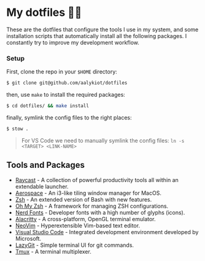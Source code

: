 # My dotfiles 👨‍💻

These are the dotfiles that configure the tools I use in my system, and some installation scripts that automatically install all the following packages. I constantly try to improve my development workflow.

### Setup

First, clone the repo in your `$HOME` directory:

```sh
$ git clone git@github.com/aalykiot/dotfiles
```

then, use `make` to install the required packages:

```sh
$ cd dotfiles/ && make install
```

finally, symlink the config files to the right places:

```sh
$ stow .
```

> For VS Code we need to manually symlink the config files: `ln -s <TARGET> <LINK-NAME>`

## Tools and Packages

- [Raycast](https://raycast.com) - A collection of powerful productivity tools all within an extendable launcher.
- [Aerospace](https://nikitabobko.github.io/AeroSpace/guide) - An i3-like tiling window manager for MacOS.
- [Zsh](https://www.zsh.org/) - An extended version of Bash with new features.
- [Oh My Zsh](https://ohmyz.sh/) - A framework for managing ZSH configurations.
- [Nerd Fonts](https://www.nerdfonts.com/) - Developer fonts with a high number of glyphs (icons).
- [Alacritty](https://alacritty.org/) - A cross-platform, OpenGL terminal emulator.
- [NeoVim](https://neovim.io/) - Hyperextensible Vim-based text editor.
- [Visual Studio Code](https://code.visualstudio.com/) - Integrated development environment developed by Microsoft.
- [LazyGit](https://github.com/jesseduffield/lazygit) - Simple terminal UI for git commands.
- [Tmux](https://github.com/tmux/tmux/wiki) - A terminal multiplexer.
